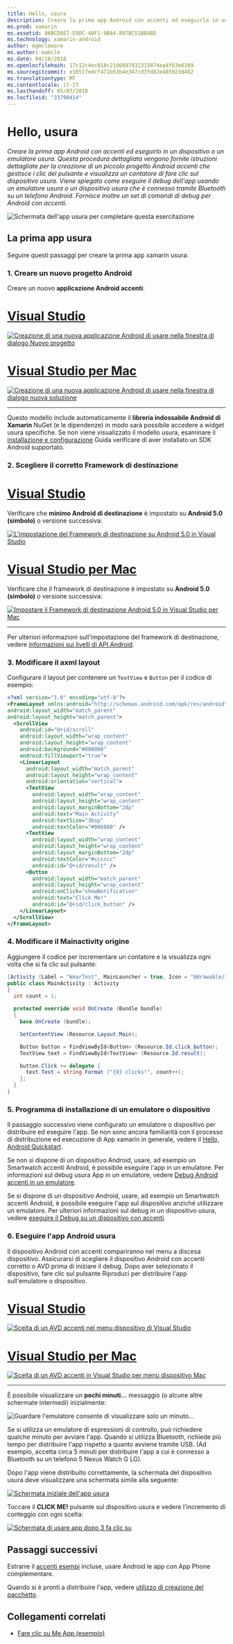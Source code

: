 ```yaml
---
title: Hello, usura
description: Creare la prima app Android con accenti ed eseguirlo in un dispositivo o un emulatore usura. Questa procedura dettagliata vengono fornite istruzioni dettagliate per la creazione di un piccolo progetto Android accenti che gestisce i clic del pulsante e visualizza un contatore di fare clic sul dispositivo usura. Viene spiegato come eseguire il debug dell'app usando un emulatore usura o un dispositivo usura che è connesso tramite Bluetooth su un telefono Android. Fornisce inoltre un set di comandi di debug per Android con accenti.
ms.prod: xamarin
ms.assetid: 86BCD0E7-E9DC-40F1-9B44-887BC51BB48D
ms.technology: xamarin-android
author: mgmclemore
ms.author: mamcle
ms.date: 04/10/2018
ms.openlocfilehash: 17c12c4ec818c21d6697932315874ea4f63e6109
ms.sourcegitcommit: e16517edcf471b53b4e347cd3fd82e485923d482
ms.translationtype: MT
ms.contentlocale: it-IT
ms.lasthandoff: 05/07/2018
ms.locfileid: "33798414"
---
```

# <a name="hello-wear"></a>Hello, usura

_Creare la prima app Android con accenti ed eseguirlo in un dispositivo o un emulatore usura. Questa procedura dettagliata vengono fornite istruzioni dettagliate per la creazione di un piccolo progetto Android accenti che gestisce i clic del pulsante e visualizza un contatore di fare clic sul dispositivo usura. Viene spiegato come eseguire il debug dell'app usando un emulatore usura o un dispositivo usura che è connesso tramite Bluetooth su un telefono Android. Fornisce inoltre un set di comandi di debug per Android con accenti._

![Schermata dell'app usura per completare questa esercitazione](hello-wear-images/example.png)

## <a name="your-first-wear-app"></a>La prima app usura

Seguire questi passaggi per creare la prima app xamarin usura:

### <a name="1-create-a-new-android-project"></a>1. Creare un nuovo progetto Android

Creare un nuovo **applicazione Android accenti**:

# <a name="visual-studiotabvswin"></a>[Visual Studio](#tab/vswin)

[![Creazione di una nuova applicazione Android di usare nella finestra di dialogo Nuovo progetto](hello-wear-images/vs/new-solution-sml.w157.png)](hello-wear-images/vs/new-solution.w157.png#lightbox)

# <a name="visual-studio-for-mactabvsmac"></a>[Visual Studio per Mac](#tab/vsmac)

[![Creazione di una nuova applicazione Android di usare nella finestra di dialogo nuova soluzione](hello-wear-images/xs/new-solution-sml.png)](hello-wear-images/xs/new-solution.png#lightbox)

-----


Questo modello include automaticamente il **libreria indossabile Android di Xamarin** NuGet (e le dipendenze) in modo sarà possibile accedere a widget usura specifiche. Se non viene visualizzato il modello usura, esaminare il [installazione e configurazione](~/android/wear/get-started/installation.md) Guida verificare di aver installato un SDK Android supportato. 

### <a name="2-choose-the-correct-target-framework"></a>2. Scegliere il corretto **Framework di destinazione**

# <a name="visual-studiotabvswin"></a>[Visual Studio](#tab/vswin)

Verificare che **minimo Android di destinazione** è impostato su **Android 5.0 (simbolo)** o versione successiva: 

[![L'impostazione del Framework di destinazione su Android 5.0 in Visual Studio](hello-wear-images/vs/target-framework-sml.png)](hello-wear-images/vs/target-framework.png#lightbox)

# <a name="visual-studio-for-mactabvsmac"></a>[Visual Studio per Mac](#tab/vsmac)

Verificare che il framework di destinazione è impostato su **Android 5.0 (simbolo)** o versione successiva:

[![Impostare il Framework di destinazione Android 5.0 in Visual Studio per Mac](hello-wear-images/xs/target-framework-sml.png)](hello-wear-images/xs/target-framework.png#lightbox)

-----

Per ulteriori informazioni sull'impostazione del framework di destinazione, vedere [informazioni sui livelli di API Android](~/android/app-fundamentals/android-api-levels.md).


### <a name="3-edit-the-mainaxml-layout"></a>3. Modificare il **axml** layout

Configurare il layout per contenere un `TextView` e `Button` per il codice di esempio: 

```xml
<?xml version="1.0" encoding="utf-8"?>
<FrameLayout xmlns:android="http://schemas.android.com/apk/res/android"
android:layout_width="match_parent"
android:layout_height="match_parent">
  <ScrollView
    android:id="@+id/scroll"
    android:layout_width="wrap_content"
    android:layout_height="wrap_content"
    android:background="#000000"
    android:fillViewport="true">
    <LinearLayout
      android:layout_width="match_parent"
      android:layout_height="wrap_content"
      android:orientation="vertical">
      <TextView
        android:layout_width="wrap_content"
        android:layout_height="wrap_content"
        android:layout_marginBottom="2dp"
        android:text="Main Activity"
        android:textSize="36sp"
        android:textColor="#006600" />
      <TextView
        android:layout_width="wrap_content"
        android:layout_height="wrap_content"
        android:layout_marginBottom="2dp"
        android:textColor="#cccccc"
        android:id="@+id/result" />
      <Button
        android:layout_width="match_parent"
        android:layout_height="wrap_content"
        android:onClick="showNotification"
        android:text="Click Me!"
        android:id="@+id/click_button" />
    </LinearLayout>
  </ScrollView>
</FrameLayout>
```

### <a name="4-edit-the-mainactivitycs-source"></a>4. Modificare il **Mainactivity** origine

Aggiungere il codice per incrementare un contatore e la visualizza ogni volta che si fa clic sul pulsante: 

```csharp
[Activity (Label = "WearTest", MainLauncher = true, Icon = "@drawable/icon")]
public class MainActivity : Activity
{
  int count = 1;

  protected override void OnCreate (Bundle bundle)
  {
    base.OnCreate (bundle);

    SetContentView (Resource.Layout.Main);

    Button button = FindViewById<Button> (Resource.Id.click_button);
    TextView text = FindViewById<TextView> (Resource.Id.result);

    button.Click += delegate {
      text.Text = string.Format ("{0} clicks!", count++);
    };
  }
}
```

### <a name="5-setup-an-emulator-or-device"></a>5. Programma di installazione di un emulatore o dispositivo

Il passaggio successivo viene configurato un emulatore o dispositivo per distribuire ed eseguire l'app. Se non sono ancora familiarità con il processo di distribuzione ed esecuzione di App xamarin in generale, vedere il [Hello, Android Quickstart](~/android/get-started/hello-android/hello-android-quickstart.md).

Se non si dispone di un dispositivo Android, usare, ad esempio un Smartwatch accenti Android, è possibile eseguire l'app in un emulatore. Per informazioni sul debug usura App in un emulatore, vedere [Debug Android accenti in un emulatore](~/android/wear/deploy-test/debug-on-emulator.md).

Se si dispone di un dispositivo Android, usare, ad esempio un Smartwatch accenti Android, è possibile eseguire l'app sul dispositivo anziché utilizzare un emulatore. Per ulteriori informazioni sul debug in un dispositivo usura, vedere [eseguire il Debug su un dispositivo con accenti](~/android/wear/deploy-test/debug-on-device.md).


### <a name="6-run-the-android-wear-app"></a>6. Eseguire l'app Android usura

Il dispositivo Android con accenti compariranno nel menu a discesa dispositivo. Assicurarsi di scegliere il dispositivo Android con accenti corretto o AVD prima di iniziare il debug. Dopo aver selezionato il dispositivo, fare clic sul pulsante Riproduci per distribuire l'app sull'emulatore o dispositivo.

# <a name="visual-studiotabvswin"></a>[Visual Studio](#tab/vswin)

[![Scelta di un AVD accenti nel menu dispositivo di Visual Studio](hello-wear-images/vs/choose-wear-sim.png)](hello-wear-images/vs/choose-wear-sim.png#lightbox)

# <a name="visual-studio-for-mactabvsmac"></a>[Visual Studio per Mac](#tab/vsmac)

[![Scelta di un AVD accenti in Visual Studio per menu dispositivo Mac](hello-wear-images/xs/choose-wear-sim.png)](hello-wear-images/xs/choose-wear-sim.png#lightbox)

-----

È possibile visualizzare un **pochi minuti...**  messaggio (o alcune altre schermate intermedi) inizialmente: 

![Guardare l'emulatore consente di visualizzare solo un minuto...](hello-wear-images/please-wait.png)

Se si utilizza un emulatore di espressioni di controllo, può richiedere qualche minuto per avviare l'app. Quando si utilizza Bluetooth, richiede più tempo per distribuire l'app rispetto a quanto avviene tramite USB. (Ad esempio, accetta circa 5 minuti per distribuire l'app a cui è connesso a Bluetooth su un telefono 5 Nexus Watch G LG).

Dopo l'app viene distribuito correttamente, la schermata del dispositivo usura deve visualizzare una schermata simile alla seguente:

[![Schermata iniziale dell'app usura](hello-wear-images/mainactivity-screen.png)](hello-wear-images/mainactivity-screen.png#lightbox)

Toccare il **CLICK ME!** pulsante sul dispositivo usura e vedere l'incremento di conteggio con ogni scelta:

[![Schermata di usare app dopo 3 fa clic su](hello-wear-images/mainactivity-counts.png)](hello-wear-images/mainactivity-counts.png#lightbox)


## <a name="next-steps"></a>Passaggi successivi

Estrarre il [accenti esempi](https://developer.xamarin.com/samples/android/Android%20Wear/) incluse, usare Android le app con App Phone complementare.

Quando si è pronti a distribuire l'app, vedere [utilizzo di creazione del pacchetto](~/android/wear/deploy-test/packaging.md).


## <a name="related-links"></a>Collegamenti correlati

- [Fare clic su Me App (esempio)](https://developer.xamarin.com/samples/monodroid/wear/WearTest/)
